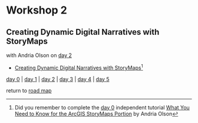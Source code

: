 # Workshop 2  
## Creating Dynamic Digital Narratives with StoryMaps   
with Andria Olson on [day 2](../day2.md)  

- [Creating Dynamic Digital Narratives with StoryMaps](https://storymaps.arcgis.com/stories/d15f1045ffcb4fdea7672d1cafafdc12)[^1]


[^1]: Did you remember to complete the [day 0](../day0.md) independent tutorial [What You Need to Know for the ArcGIS StoryMaps Portion](https://storymaps.arcgis.com/stories/9781012567c44f74b049dacfcf93f070) by Andria Olson 

[day 0](../day0.md) | [day 1](../day1.md) | [day 2](../day2.md) | [day 3](../day3.md) | [day 4](../day4.md) | [day 5](../day5.md)  

return to [road map](../road_map.md)
